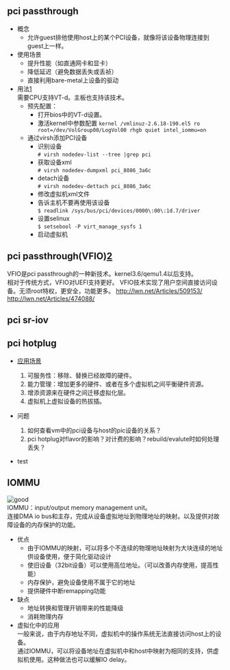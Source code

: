 pci passthrough
----
+ 概念  
  - 允许guest排他使用host上的某个PCI设备，就像将该设备物理连接到guest上一样。  
+ 使用场景
  - 提升性能（如直通网卡和显卡）  
  - 降低延迟（避免数据丢失或丢祯）  
  - 直接利用bare-metal上设备的驱动 
+ 用法[1]  
需要CPU支持VT-d。主板也支持该技术。  
  - 预先配置：  
    + 打开bios中的VT-d设置。
    + 激活kernel中参数配置
      ```kernel /vmlinuz-2.6.18-190.el5 ro root=/dev/VolGroup00/LogVol00 rhgb quiet intel_iommu=on```
  - 通过virsh添加PCI设备  
    + 识别设备  
    ```# virsh nodedev-list --tree |grep pci```
    + 获取设备xml   
    ```# virsh nodedev-dumpxml pci_8086_3a6c```
    + detach设备  
    ```# virsh nodedev-dettach pci_8086_3a6c```
    + 修改虚拟机xml文件   
    + 告诉主机不要再使用该设备  
    ```$ readlink /sys/bus/pci/devices/0000\:00\:1d.7/driver```
    + 设置selinux  
    ```$ setsebool -P virt_manage_sysfs 1```
    + 启动虚拟机  

pci passthrough(VFIO)[2]
----
VFIO是pci passthrough的一种新技术。kernel3.6/qemu1.4以后支持。    
相对于传统方式，VFIO对UEFI支持更好。
VFIO技术实现了用户空间直接访问设备。无须root特权，更安全，功能更多。
http://lwn.net/Articles/509153/
http://lwn.net/Articles/474088/

pci sr-iov
----

pci hotplug
----
+ [应用场景]
  1.  可服务性：移除、替换已经故障的硬件。  
  2.  能力管理：增加更多的硬件、或者在多个虚拟机之间平衡硬件资源。    
  3.  增添资源来在硬件之间迁移虚拟化层。  
  4.  虚拟机上虚拟设备的热拔插。  

+ 问题  
  1. 如何查看vm中的pci设备与host的pic设备的关系？  
  2. pci hotplug对flavor的影响？对计费的影响？rebuild/evalute时如何处理丢失？  

+ test

IOMMU
----
![good](http://c.hiphotos.baidu.com/baike/w%3D268/sign=c02c322ea8d3fd1f3609a53c084f25ce/d31b0ef41bd5ad6e9f63c5ea81cb39dbb6fd3c13.jpg)   
IOMMU：input/output memory management unit。  
连接DMA io bus和主存，完成从设备虚拟地址到物理地址的映射。以及提供对故障设备的内存保护的功能。  
+ 优点
  - 由于IOMMU的映射，可以将多个不连续的物理地址映射为大块连续的地址供设备使用，便于简化驱动设计    
  - 使旧设备（32bit设备）可以使用高位地址。（可以改善内存使用，提高性能）  
  - 内存保护，避免设备使用不属于它的地址  
  - 提供硬件中断remapping功能  
+ 缺点
  - 地址转换和管理开销带来的性能降级   
  - 消耗物理内存  
+ 虚拟化中的应用  
  一般来说，由于内存地址不同，虚拟机中的操作系统无法直接访问host上的设备。  
通过IOMMU，可以将设备地址在虚拟机中和host中映射为相同的支持，供虚拟机使用。这种做法也可以缓解IO delay。

[应用场景]:https://lists.linux-foundation.org/pipermail/hotplug_sig/2005-August/001202.html
[1]:http://docs.fedoraproject.org/en-US/Fedora/13/html/Virtualization_Guide/chap-Virtualization-PCI_passthrough.html
[2]:http://www.redhat.com/archives/libvir-list/2013-March/msg00514.html
